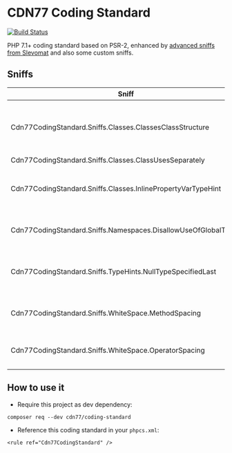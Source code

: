 # CDN77 Coding Standard

[![Build Status](https://secure.travis-ci.org/cdn77/coding-standard.png)](https://travis-ci.org/cdn77/coding-standard)

PHP 7.1+ coding standard based on PSR-2, enhanced by [advanced sniffs from Slevomat](https://github.com/slevomat/coding-standard) and also some custom sniffs.


## Sniffs

|      Sniff      |      Description      |
| --------------- | --------------------- |
Cdn77CodingStandard.Sniffs.Classes.ClassesClassStructure | Ensures that the class/interface/trait has consistent order of its members in exact order.
Cdn77CodingStandard.Sniffs.Classes.ClassUsesSeparately | Forbids group `use`.
Cdn77CodingStandard.Sniffs.Classes.InlinePropertyVarTypeHint | Enforces one-line `@var` annotation when no other information is present.
Cdn77CodingStandard.Sniffs.Namespaces.DisallowUseOfGlobalTypes | Forbids `use` of global types in favor of direct references.
Cdn77CodingStandard.Sniffs.TypeHints.NullTypeSpecifiedLast | Requires `null` to be specified as last type in annotations, i.e. `string|null` instead of `null|string`.
Cdn77CodingStandard.Sniffs.WhiteSpace.MethodSpacing | Requires exactly N lines between methods, as configured.
Cdn77CodingStandard.Sniffs.WhiteSpace.OperatorSpacing | Requires space around operators, but excludes declare.


## How to use it

* Require this project as dev dependency:

```
composer req --dev cdn77/coding-standard
```
* Reference this coding standard in your `phpcs.xml`:

```
<rule ref="Cdn77CodingStandard" />
```
